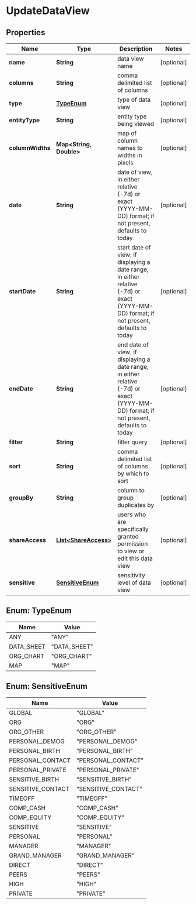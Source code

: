 

# UpdateDataView


## Properties

| Name | Type | Description | Notes |
|------------ | ------------- | ------------- | -------------|
|**name** | **String** | data view name |  [optional] |
|**columns** | **String** | comma delimited list of columns |  [optional] |
|**type** | [**TypeEnum**](#TypeEnum) | type of data view |  [optional] |
|**entityType** | **String** | entity type being viewed |  [optional] |
|**columnWidths** | **Map&lt;String, Double&gt;** | map of column names to widths in pixels |  [optional] |
|**date** | **String** | date of view, in either relative (-7d) or exact (YYYY-MM-DD) format; if not present, defaults to today |  [optional] |
|**startDate** | **String** | start date of view, if displaying a date range, in either relative (-7d) or exact (YYYY-MM-DD) format; if not present, defaults to today |  [optional] |
|**endDate** | **String** | end date of view, if displaying a date range, in either relative (-7d) or exact (YYYY-MM-DD) format; if not present, defaults to today |  [optional] |
|**filter** | **String** | filter query |  [optional] |
|**sort** | **String** | comma delimited list of columns by which to sort |  [optional] |
|**groupBy** | **String** | column to group duplicates by |  [optional] |
|**shareAccess** | [**List&lt;ShareAccess&gt;**](ShareAccess.md) | users who are specifically granted permission to view or edit this data view |  [optional] |
|**sensitive** | [**SensitiveEnum**](#SensitiveEnum) | sensitivity level of data view |  [optional] |



## Enum: TypeEnum

| Name | Value |
|---- | -----|
| ANY | &quot;ANY&quot; |
| DATA_SHEET | &quot;DATA_SHEET&quot; |
| ORG_CHART | &quot;ORG_CHART&quot; |
| MAP | &quot;MAP&quot; |



## Enum: SensitiveEnum

| Name | Value |
|---- | -----|
| GLOBAL | &quot;GLOBAL&quot; |
| ORG | &quot;ORG&quot; |
| ORG_OTHER | &quot;ORG_OTHER&quot; |
| PERSONAL_DEMOG | &quot;PERSONAL_DEMOG&quot; |
| PERSONAL_BIRTH | &quot;PERSONAL_BIRTH&quot; |
| PERSONAL_CONTACT | &quot;PERSONAL_CONTACT&quot; |
| PERSONAL_PRIVATE | &quot;PERSONAL_PRIVATE&quot; |
| SENSITIVE_BIRTH | &quot;SENSITIVE_BIRTH&quot; |
| SENSITIVE_CONTACT | &quot;SENSITIVE_CONTACT&quot; |
| TIMEOFF | &quot;TIMEOFF&quot; |
| COMP_CASH | &quot;COMP_CASH&quot; |
| COMP_EQUITY | &quot;COMP_EQUITY&quot; |
| SENSITIVE | &quot;SENSITIVE&quot; |
| PERSONAL | &quot;PERSONAL&quot; |
| MANAGER | &quot;MANAGER&quot; |
| GRAND_MANAGER | &quot;GRAND_MANAGER&quot; |
| DIRECT | &quot;DIRECT&quot; |
| PEERS | &quot;PEERS&quot; |
| HIGH | &quot;HIGH&quot; |
| PRIVATE | &quot;PRIVATE&quot; |



